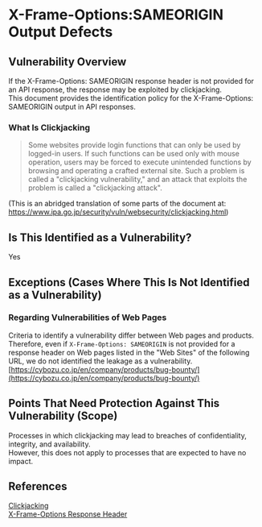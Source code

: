 X-Frame-Options:SAMEORIGIN Output Defects
====
## Vulnerability Overview
If the X-Frame-Options: SAMEORIGIN response header is not provided for an API response, the response may be exploited by clickjacking.  
This document provides the identification policy for the X-Frame-Options: SAMEORIGIN output in API responses.

### What Is Clickjacking
> Some websites provide login functions that can only be used by logged-in users. If such functions can be used only with mouse operation, users may be forced to execute unintended functions by browsing and operating a crafted external site. Such a problem is called a "clickjacking vulnerability," and an attack that exploits the problem is called a "clickjacking attack".

(This is an abridged translation of some parts of the document at: https://www.ipa.go.jp/security/vuln/websecurity/clickjacking.html)

## Is This Identified as a Vulnerability?
Yes

## Exceptions (Cases Where This Is Not Identified as a Vulnerability)
### Regarding Vulnerabilities of Web Pages
Criteria to identify a vulnerability differ between Web pages and products.  
Therefore, even if `X-Frame-Options: SAMEORIGIN` is not provided for a response header on Web pages listed in the "Web Sites" of the following URL, we do not identified the leakage as a vulnerability.  
[https://cybozu.co.jp/en/company/products/bug-bounty/](https://cybozu.co.jp/en/company/products/bug-bounty/)

## Points That Need Protection Against This Vulnerability (Scope)
Processes in which clickjacking may lead to breaches of confidentiality, integrity, and availability.  
However, this does not apply to processes that are expected to have no impact.

## References
[Clickjacking](https://www.owasp.org/index.php/Clickjacking)  
[X-Frame-Options Response Header](https://developer.mozilla.org/ja/docs/Web/HTTP/X-Frame-Options)  
